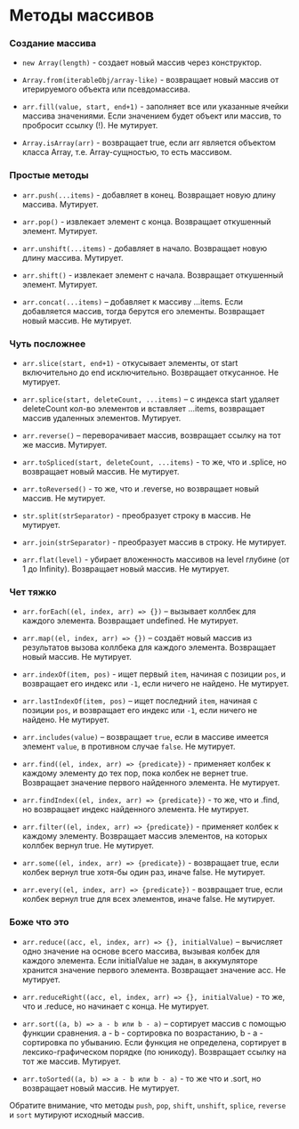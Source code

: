 # Методы массивов

### Создание массива

- `new Array(length)` - создает новый массив через конструктор.
- `Array.from(iterableObj/array-like)` - возвращает новый массив от итерируемого объекта или псевдомассива.
- `arr.fill(value, start, end+1)` - заполняет все или указанные ячейки массива значениями. Если значением будет объект или массив, то пробросит ссылку (!). Не мутирует.

- `Array.isArray(arr)` - возвращает true, если arr является объектом класса Array, т.е. Array-сущностью, то есть массивом.

### Простые методы

- `arr.push(...items)` - добавляет в конец. Возвращает новую длину массива. Мутирует.
- `arr.pop()` - извлекает элемент с конца. Возвращает откушенный элемент. Мутирует.

- `arr.unshift(...items)` - добавляет в начало. Возвращает новую длину массива. Мутирует.
- `arr.shift()` - извлекает элемент с начала. Возвращает откушенный элемент. Мутирует.

- `arr.concat(...items)` – добавляет к массиву ...items. Если добавляется массив, тогда берутся его элементы. Возвращает новый массив. Не мутирует.

### Чуть посложнее

- `arr.slice(start, end+1)` - откусывает элементы, от start включительно до end исключительно. Возвращает откусанное. Не мутирует.

- `arr.splice(start, deleteCount, ...items)` – с индекса start удаляет deleteCount кол-во элементов и вставляет ...items, возвращает массив удаленных элементов. Мутирует.
- `arr.reverse()` – переворачивает массив, возвращает ссылку на тот же массив. Мутирует.

- `arr.toSpliced(start, deleteCount, ...items)` - то же, что и .splice, но возвращает новый массив. Не мутирует.
- `arr.toReversed()` - то же, что и .reverse, но возвращает новый массив. Не мутирует.

- `str.split(strSeparator)` - преобразует строку в массив. Не мутирует.
- `arr.join(strSeparator)` - преобразует массив в строку. Не мутирует.

- `arr.flat(level)` - убирает вложенность массивов на level глубине (от 1 до Infinity). Возвращает новый массив. Не мутирует.

### Чет тяжко

- `arr.forEach((el, index, arr) => {})` – вызывает коллбек для каждого элемента. Возвращает undefined. Не мутирует.
- `arr.map((el, index, arr) => {})` – создаёт новый массив из результатов вызова коллбека для каждого элемента. Возвращает новый массив. Не мутирует.

- `arr.indexOf(item, pos)` - ищет первый `item`, начиная с позиции `pos`, и возвращает его индекс или `-1`, если ничего не найдено. Не мутирует.
- `arr.lastIndexOf(item, pos)` – ищет последний `item`, начиная с позиции `pos`, и возвращает его индекс или `-1`, если ничего не найдено. Не мутирует.
- `arr.includes(value)` – возвращает `true`, если в массиве имеется элемент `value`, в противном случае `false`. Не мутирует.

- `arr.find((el, index, arr) => {predicate})` - применяет колбек к каждому элементу до тех пор, пока колбек не вернет true. Возвращает значение первого найденного элемента. Не мутирует.
- `arr.findIndex((el, index, arr) => {predicate})` - то же, что и .find, но возвращает индекс найденного элемента. Не мутирует.
- `arr.filter((el, index, arr) => {predicate})`  - применяет колбек к каждому элементу. Возвращает массив элементов, на которых коллбек вернул true. Не мутирует.

- `arr.some((el, index, arr) => {predicate})` - возвращает true, если колбек вернул true хотя-бы один раз, иначе false. Не мутирует.
- `arr.every((el, index, arr) => {predicate})` - возвращает true, если колбек вернул true для всех элементов, иначе false. Не мутирует.

### Боже что это

- `arr.reduce((acc, el, index, arr) => {}, initialValue)` – вычисляет одно значение на основе всего массива, вызывая колбек для каждого элемента. Если initialValue не задан, в аккумуляторе хранится значение первого элемента. Возвращает значение acc. Не мутирует.
- `arr.reduceRight((acc, el, index, arr) => {}, initialValue)` - то же, что и .reduce, но начинает с конца. Не мутирует.

- `arr.sort((a, b) => a - b или b - a)` – сортирует массив с помощью функции сравнения. a - b - сортировка по возрастанию, b - a - сортировка по убыванию. Если функция не определена, сортирует в лексико-графическом порядке (по юникоду). Возвращает ссылку на тот же массив. Мутирует.
- `arr.toSorted((a, b) => a - b или b - a)` - то же что и .sort, но возвращает новый массив. Не мутирует.


Обратите внимание, что методы `push`, `pop`, `shift`, `unshift`, `splice`, `reverse` и `sort` мутируют исходный массив.
